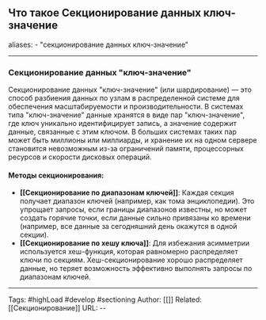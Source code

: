 ## Что такое Секционирование данных ключ-значение
aliases: 
	- "секционирование данных ключ-значение"

---

### Секционирование данных "ключ-значение" 

Секционирование данных "ключ-значение" (или шардирование) — это способ разбиения данных по узлам в распределенной системе для обеспечения масштабируемости и производительности. В системах типа "ключ-значение" данные хранятся в виде пар "ключ-значение", где ключ уникально идентифицирует запись, а значение содержит данные, связанные с этим ключом. В больших системах таких пар может быть миллионы или миллиарды, и хранение их на одном сервере становится невозможным из-за ограничений памяти, процессорных ресурсов и скорости дисковых операций.

#### Методы секционирования:
- **[[Секционирование по диапазонам ключей]]**: Каждая секция получает диапазон ключей (например, как тома энциклопедии). Это упрощает запросы, если границы диапазонов известны, но может создать горячие точки, если данные сильно привязаны ко времени (например, все данные за сегодняшний день окажутся в одной секции).
- **[[Секционирование по хешу ключа]]**: Для избежания асимметрии используется хеш-функция, которая равномерно распределяет ключи по секциям. Хеш-секционирование хорошо распределяет данные, но теряет возможность эффективно выполнять запросы по диапазонам ключей.

---
Tags: #highLoad #develop #sectioning
Author: [[]]
Related: [[Секционирование]]
URL: -- 